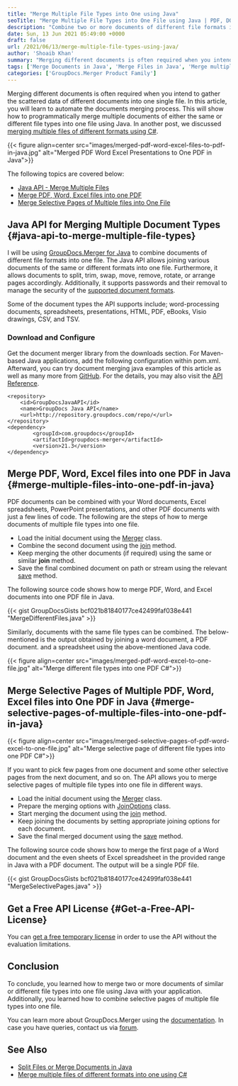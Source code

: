 ```yaml
---
title: "Merge Multiple File Types into One using Java"
seoTitle: "Merge Multiple File Types into One File using Java | PDF, DOC, XLS, PPT"
description: "Combine two or more documents of different file formats into one single file in Java. Automate merging PDF Word Excel PPT into PDF with Document Merger API."
date: Sun, 13 Jun 2021 05:49:00 +0000
draft: false
url: /2021/06/13/merge-multiple-file-types-using-java/
author: 'Shoaib Khan'
summary: "Merging different documents is often required when you intend to gather the scattered data of different documents into one single file. In this article, you will learn to automate the documents merging process. This will show how to programmatically merge multiple documents of either the same or different file types into one file using Java. In another post, we discussed [merging multiple files of different formats using C#][1]."
tags: ['Merge Documents in Java', 'Merge Files in Java', 'Merge multiple file types in Java', 'Merge two or more file in Java']
categories: ['GroupDocs.Merger Product Family']
---
```


Merging different documents is often required when you intend to gather the scattered data of different documents into one single file. In this article, you will learn to automate the documents merging process. This will show how to programmatically merge multiple documents of either the same or different file types into one file using Java. In another post, we discussed [merging multiple files of different formats using C#][2].



{{< figure align=center src="images/merged-pdf-word-excel-files-to-pdf-in-java.jpg" alt="Merged PDF Word Excel Presentations to One PDF in Java">}}


The following topics are covered below:

*   [Java API - Merge Multiple Files][3]
*   [Merge PDF, Word, Excel files into one PDF][4]
*   [Merge Selective Pages of Multiple files into One File][5]

## Java API for Merging Multiple Document Types {#java-api-to-merge-multiple-file-types}

I will be using [GroupDocs.Merger for Java][6] to combine documents of different file formats into one file. The Java API allows joining various documents of the same or different formats into one file. Furthermore, it allows documents to split, trim, swap, move, remove, rotate, or arrange pages accordingly. Additionally, it supports passwords and their removal to manage the security of the [supported document formats][7].

Some of the document types the API supports include; word-processing documents, spreadsheets, presentations, HTML, PDF, eBooks, Visio drawings, CSV, and TSV.

### Download and Configure

Get the document merger library from the downloads section. For Maven-based Java applications, add the following configuration within pom.xml. Afterward, you can try document merging java examples of this article as well as many more from [GitHub][8]. For the details, you may also visit the [API Reference][9].

```
<repository>
	<id>GroupDocsJavaAPI</id>
	<name>GroupDocs Java API</name>
	<url>http://repository.groupdocs.com/repo/</url>
</repository>
<dependency>
        <groupId>com.groupdocs</groupId>
        <artifactId>groupdocs-merger</artifactId>
        <version>21.3</version> 
</dependency>
```

## Merge PDF, Word, Excel files into one PDF in Java {#merge-multiple-files-into-one-pdf-in-java}

PDF documents can be combined with your Word documents, Excel spreadsheets, PowerPoint presentations, and other PDF documents with just a few lines of code. The following are the steps of how to merge documents of multiple file types into one file.

*   Load the initial document using the [Merger][10] class.
*   Combine the second document using the [join][11] method.
*   Keep merging the other documents (if required) using the same or similar **join** method.
*   Save the final combined document on path or stream using the relevant [save][12] method.

The following source code shows how to merge PDF, Word, and Excel documents into one PDF file in Java.

{{< gist GroupDocsGists bcf021b81840177ce42499faf038e441 "MergeDifferentFiles.java" >}}

Similarly, documents with the same file types can be combined. The below-mentioned is the output obtained by joining a word document, a PDF document. and a spreadsheet using the above-mentioned Java code.



{{< figure align=center src="images/merged-pdf-word-excel-to-one-file.jpg" alt="Merge different file types into one PDF C#">}}


## Merge Selective Pages of Multiple PDF, Word, Excel files into One PDF in Java {#merge-selective-pages-of-multiple-files-into-one-pdf-in-java}



{{< figure align=center src="images/merged-selective-pages-of-pdf-word-excel-to-one-file.jpg" alt="Merge selective page of different file types into one PDF C#">}}


If you want to pick few pages from one document and some other selective pages from the next document, and so on. The API allows you to merge selective pages of multiple file types into one file in different ways.

*   Load the initial document using the [Merger][13] class.
*   Prepare the merging options with [JoinOptions][14] class.
*   Start merging the document using the [join][15] method.
*   Keep joining the documents by setting appropriate joining options for each document.
*   Save the final merged document using the [save][16] method.

The following source code shows how to merge the first page of a Word document and the even sheets of Excel spreadsheet in the provided range in Java with a PDF document. The output will be a single PDF file.

{{< gist GroupDocsGists bcf021b81840177ce42499faf038e441 "MergeSelectivePages.java" >}}

## Get a Free API License {#Get-a-Free-API-License}

You can [get a free temporary license][17] in order to use the API without the evaluation limitations.

## Conclusion

To conclude, you learned how to merge two or more documents of similar or different file types into one file using Java with your application. Additionally, you learned how to combine selective pages of multiple file types into one file.

You can learn more about GroupDocs.Merger using the [documentation][18]. In case you have queries, contact us via [forum][19].

## See Also

*   [Split Files or Merge Documents in Java][20]
*   [Merge multiple files of different formats into one using C#][21]







[1]: https://blog.groupdocs.com/2021/05/04/merge-multiple-file-types-using-csharp/
[2]: https://blog.groupdocs.com/2021/05/04/merge-multiple-file-types-using-csharp/
[3]: #java-api-to-merge-multiple-file-types
[4]: #merge-multiple-files-into-one-pdf-in-java
[5]: #merge-selective-pages-of-multiple-files-into-one-pdf-in-java
[6]: https://products.groupdocs.com/merger/java/
[7]: https://docs.groupdocs.com/merger/java/supported-document-formats/
[8]: https://github.com/groupdocs-merger
[9]: https://apireference.groupdocs.com/merger/java
[10]: https://apireference.groupdocs.com/merger/java/com.groupdocs.merger/Merger
[11]: https://apireference.groupdocs.com/merger/java/com.groupdocs.merger/Merger#join(java.io.InputStream)
[12]: https://apireference.groupdocs.com/merger/java/com.groupdocs.merger/Merger#save(java.lang.String)
[13]: https://apireference.groupdocs.com/merger/java/com.groupdocs.merger/Merger
[14]: https://apireference.groupdocs.com/merger/java/com.groupdocs.merger.domain.options/JoinOptions
[15]: https://apireference.groupdocs.com/merger/java/com.groupdocs.merger/Merger#join(java.io.InputStream)
[16]: https://apireference.groupdocs.com/merger/java/com.groupdocs.merger/Merger#save(java.lang.String)
[17]: https://purchase.groupdocs.com/temporary-license
[18]: https://docs.groupdocs.com/merger
[19]: https://forum.groupdocs.com/
[20]: https://blog.groupdocs.com/2020/05/20/merge-pdf-word-excel-powerpoint-documents-in-java/
[21]: https://blog.groupdocs.com/2021/05/04/merge-multiple-file-types-using-csharp/

